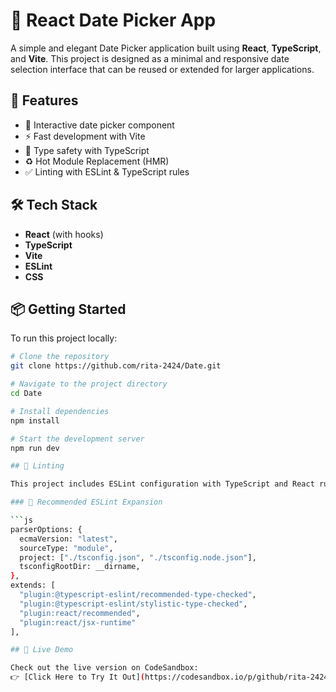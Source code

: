 # 📅 React Date Picker App

A simple and elegant Date Picker application built using **React**, **TypeScript**, and **Vite**. This project is designed as a minimal and responsive date selection interface that can be reused or extended for larger applications.

## 🚀 Features

- 📆 Interactive date picker component
- ⚡ Fast development with Vite
- 🔐 Type safety with TypeScript
- ♻️ Hot Module Replacement (HMR)
- ✅ Linting with ESLint & TypeScript rules

## 🛠 Tech Stack

- **React** (with hooks)
- **TypeScript**
- **Vite**
- **ESLint**
- **CSS**

## 📦 Getting Started

To run this project locally:

```bash
# Clone the repository
git clone https://github.com/rita-2424/Date.git

# Navigate to the project directory
cd Date

# Install dependencies
npm install

# Start the development server
npm run dev

## 🧹 Linting

This project includes ESLint configuration with TypeScript and React rules. You can expand it further as needed.

### 🔧 Recommended ESLint Expansion

```js
parserOptions: {
  ecmaVersion: "latest",
  sourceType: "module",
  project: ["./tsconfig.json", "./tsconfig.node.json"],
  tsconfigRootDir: __dirname,
},
extends: [
  "plugin:@typescript-eslint/recommended-type-checked",
  "plugin:@typescript-eslint/stylistic-type-checked",
  "plugin:react/recommended",
  "plugin:react/jsx-runtime"
],

## 🔗 Live Demo

Check out the live version on CodeSandbox:  
👉 [Click Here to Try It Out](https://codesandbox.io/p/github/rita-2424/Date/main)

